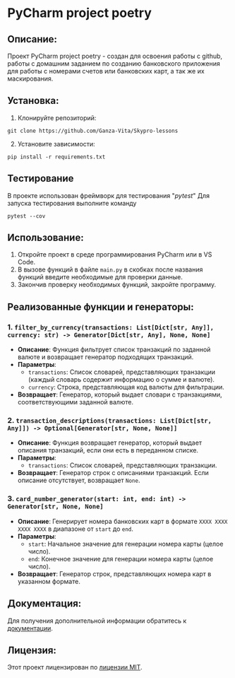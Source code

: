# PyCharm project poetry

## Описание:

Проект PyCharm project poetry - создан для освоения работы с github,
работы с домашним заданием по созданию банковского приложения для работы
с номерами счетов или банковских карт, а так же их маскирования.

## Установка:

1. Клонируйте репозиторий:
```
git clone https://github.com/Ganza-Vita/Skypro-lessons
```
2. Установите зависимости:
```
pip install -r requirements.txt
```

## Тестирование

В проекте использован фреймворк для тестирования "_pytest_"
Для запуска тестирования выполните команду
```
pytest --cov
```

## Использование:

1. Откройте проект в среде программирования PyCharm или в VS Code.
2. В вызове функций в файле `main.py` в скобках после названия функций введите необходимые для проверки данные.
3. Закончив проверку необходимых функций, закройте программу.

## Реализованные функции и генераторы:

### 1. `filter_by_currency(transactions: List[Dict[str, Any]], currency: str) -> Generator[Dict[str, Any], None, None]`
- **Описание**: Функция фильтрует список транзакций по заданной валюте и возвращает генератор подходящих транзакций.
- **Параметры**:
  - `transactions`: Список словарей, представляющих транзакции (каждый словарь содержит информацию о сумме и валюте).
  - `currency`: Строка, представляющая код валюты для фильтрации.
- **Возвращает**: Генератор, который выдает словари с транзакциями, соответствующими заданной валюте.

### 2. `transaction_descriptions(transactions: List[Dict[str, Any]]) -> Optional[Generator[str, None, None]]`
- **Описание**: Функция возвращает генератор, который выдает описания транзакций, если они есть в переданном списке.
- **Параметры**:
  - `transactions`: Список словарей, представляющих транзакции.
- **Возвращает**: Генератор строк с описаниями транзакций. Если описание отсутствует, возвращает `None`.

### 3. `card_number_generator(start: int, end: int) -> Generator[str, None, None]`
- **Описание**: Генерирует номера банковских карт в формате `XXXX XXXX XXXX XXXX` в диапазоне от `start` до `end`.
- **Параметры**:
  - `start`: Начальное значение для генерации номера карты (целое число).
  - `end`: Конечное значение для генерации номера карты (целое число).
- **Возвращает**: Генератор строк, представляющих номера карт в указанном формате.

## Документация:

Для получения дополнительной информации обратитесь к [документации](docs/README.md).

## Лицензия:

Этот проект лицензирован по [лицензии MIT](LICENSE).